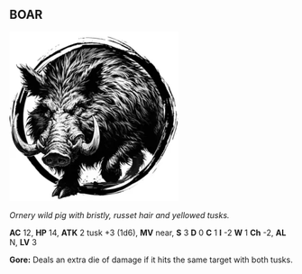 ## BOAR

![](images/boar.webp)

_Ornery wild pig with bristly, russet hair and yellowed tusks._

**AC** 12, **HP** 14, **ATK** 2 tusk +3 (1d6), **MV** near, **S** 3 **D** 0 **C** 1 **I** -2 **W** 1 **Ch** -2, **AL** N, **LV** 3

**Gore:** Deals an extra die of damage if it hits the same target with both tusks.

